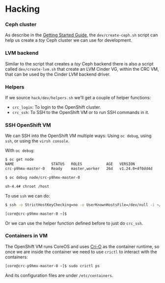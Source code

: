 # Hacking

### Ceph cluster

As describe in the [Getting Started Guide](../README.md#getting-started), the
`dev/create-ceph.sh` script can help us create a *toy* Ceph cluster we can use
for development.

### LVM backend

Similar to the script that creates a *toy* Ceph backend there is also a script
called `dev/create-lvm.sh` that create an LVM Cinder VG, within the CRC VM,
that can be used by the Cinder LVM backend driver.

### Helpers

If we source `hack/dev/helpers.sh` we'll get a couple of helper functions:

- `crc_login`: To login to the OpenShift cluster.
- `crc_ssh`: To SSH to the OpenShift VM or to run SSH commands in it.

### SSH OpenShift VM

We can SSH into the OpenShift VM multiple ways: Using `oc debug`, using `ssh`,
or using the `virsh console`.

With `oc debug`:

```sh
$ oc get node
NAME                 STATUS   ROLES           AGE   VERSION
crc-p9hmx-master-0   Ready    master,worker   26d   v1.24.0+4f0dd4d

$ oc debug node/crc-p9hmx-master-0

sh-4.4# chroot /host
```

To use `ssh` we can do:

```sh
$ ssh -o StrictHostKeyChecking=no -o UserKnownHostsFile=/dev/null -i ~/.crc/machines/crc/id_ecdsa core@`crc ip`

[core@crc-p9hmx-master-0 ~]$
```

Or we can use the helper function defined before to just do `crc_ssh`.

### Containers in VM

The OpenShift VM runs CoreOS and uses [Cri-O](https://cri-o.io/) as the
container runtime, so once we are inside the container we need to use `crictl`
to interact with the containers:

```sh
[core@crc-p9hmx-master-0 ~]$ sudo crictl ps
```

And its configuration files are under `/etc/containers`.
